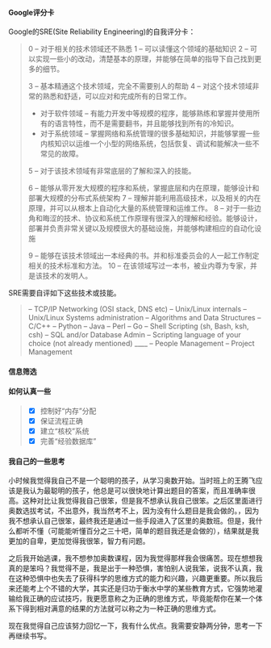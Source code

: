 #### Google评分卡

Google的SRE(Site Reliability Engineering)的自我评分卡：

> 0 – 对于相关的技术领域还不熟悉
> 1 – 可以读懂这个领域的基础知识
> 2 – 可以实现一些小的改动，清楚基本的原理，并能够在简单的指导下自己找到更多的细节。
>
> 3 – 基本精通这个技术领域，完全不需要别人的帮助
> 4 – 对这个技术领域非常的熟悉和舒适，可以应对和完成所有的日常工作。
>
> - 对于软件领域 – 有能力开发中等规模的程序，能够熟练和掌握并使用所有的语言特性，而不是需要翻书，并且能够找到所有的冷知识。
> - 对于系统领域 – 掌握网络和系统管理的很多基础知识，并能够掌握一些内核知识以运维一个小型的网络系统，包括恢复、调试和能解决一些不常见的故障。
>
> 5 – 对于该技术领域有非常底层的了解和深入的技能。
>
> 6 – 能够从零开发大规模的程序和系统，掌握底层和内在原理，能够设计和部署大规模的分布式系统架构
> 7 – 理解并能利用高级技术，以及相关的内在原理，并可以从根本上自动化大量的系统管理和运维工作。
> 8 – 对于一些边角和晦涩的技术、协议和系统工作原理有很深入的理解和经验。能够设计，部署并负责非常关键以及规模很大的基础设施，并能够构建相应的自动化设施
>
> 9 – 能够在该技术领域出一本经典的书。并和标准委员会的人一起工作制定相关的技术标准和方法。
> 10 – 在该领域写过一本书，被业内尊为专家，并是该技术的发明人。

SRE需要自评如下这些技术或技能。

> – TCP/IP Networking (OSI stack, DNS etc)
> – Unix/Linux internals
> – Unix/Linux Systems administration
> – Algorithms and Data Structures
> – C/C++
> – Python
> – Java
> – Perl
> – Go
> – Shell Scripting (sh, Bash, ksh, csh)
> – SQL and/or Database Admin
> – Scripting language of your choice (not already mentioned) ____
> – People Management
> – Project Management

#### 信息筛选

#### 如何认真一些

> + [x] 控制好“内存”分配
> + [x] 保证流程正确
> + [x] 建立“核校”系统
> + [x] 完善“经验数据库”

####  我自己的一些思考

小时候我觉得我自己不是一个聪明的孩子，从学习奥数开始。当时班上的王腾飞应该是我认为最聪明的孩子，他总是可以很快地计算出题目的答案，而且准确率很高。这种对比让我觉得我自己很笨，但是我不想承认我自己很笨。之后区里面进行奥数选拔考试，不出意外，我当然考不上，因为没有什么题目是我会做的。，因为我不想承认自己很笨，最终我还是通过一些手段进入了区里的奥数班。但是，我什么都听不懂（可能能听懂百分之三十吧，简单的题目我还是会做的），结果就是我更加的自卑，更加觉得我很笨，智力有问题。

之后我开始逃课，我不想参加奥数课程，因为我觉得那样我会很痛苦。现在想想我真的是笨吗？我觉得不是，我是出于一种恐惧，害怕别人说我笨，说我不认真，我在这种恐惧中也失去了获得科学的思维方式的能力和兴趣，兴趣更重要。所以我后来还能考上个不错的大学，其实还是归功于衡水中学的某些教育方式，它强势地灌输给我正确的应试技巧，我更愿意称之为正确的思维方式，毕竟能帮你在某一个体系下得到相对满意的结果的方法就可以称之为一种正确的思维方式。

现在我觉得自己应该努力回忆一下，我有什么优点。我需要安静两分钟，思考一下再继续书写。

